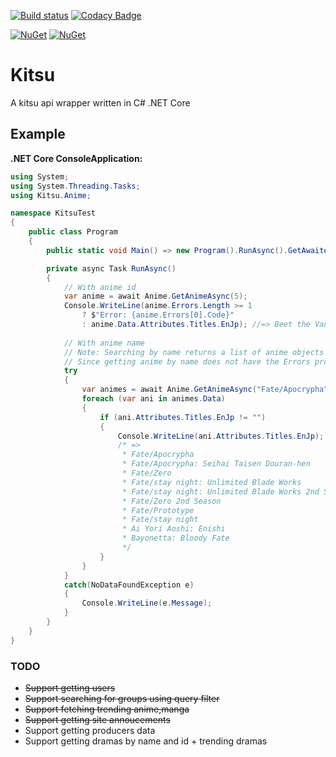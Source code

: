 [![Build status](https://ci.appveyor.com/api/projects/status/2ot3sf9evxcpdc8s?svg=true)](https://ci.appveyor.com/project/KurozeroPB/kitsu)
[![Codacy Badge](https://api.codacy.com/project/badge/Grade/5b00c0d297934281ae9ecdd6155ac2f9)](https://www.codacy.com/app/KurozeroPB/Kitsu?utm_source=github.com&amp;utm_medium=referral&amp;utm_content=KurozeroPB/Kitsu&amp;utm_campaign=Badge_Grade)

[![NuGet](https://img.shields.io/nuget/vpre/Kitsu.svg)](https://www.nuget.org/packages/Kitsu)
[![NuGet](https://img.shields.io/nuget/v/Kitsu.svg)](https://www.nuget.org/packages/Kitsu)

# Kitsu
A kitsu api wrapper written in C# .NET Core

## Example
**.NET Core ConsoleApplication:**
```cs
using System;
using System.Threading.Tasks;
using Kitsu.Anime;

namespace KitsuTest
{
    public class Program
    {
        public static void Main() => new Program().RunAsync().GetAwaiter().GetResult();

        private async Task RunAsync()
        {
            // With anime id
            var anime = await Anime.GetAnimeAsync(5);
            Console.WriteLine(anime.Errors.Length >= 1
                ? $"Error: {anime.Errors[0].Code}"
                : anime.Data.Attributes.Titles.EnJp); //=> Beet the Vandel Buster
                
            // With anime name
            // Note: Searching by name returns a list of anime objects and does not have the Errors property
            // Since getting anime by name does not have the Errors property it will throw a NoDataFoundException
            try
            {
                var animes = await Anime.GetAnimeAsync("Fate/Apocrypha");
                foreach (var ani in animes.Data)
                {
                    if (ani.Attributes.Titles.EnJp != "")
                    {
                        Console.WriteLine(ani.Attributes.Titles.EnJp);
                        /* =>
                         * Fate/Apocrypha
                         * Fate/Apocrypha: Seihai Taisen Douran-hen
                         * Fate/Zero
                         * Fate/stay night: Unlimited Blade Works
                         * Fate/stay night: Unlimited Blade Works 2nd Season
                         * Fate/Zero 2nd Season
                         * Fate/Prototype
                         * Fate/stay night
                         * Ai Yori Aoshi: Enishi
                         * Bayonetta: Bloody Fate
                         */
                    }
                }
            }
            catch(NoDataFoundException e)
            {
                Console.WriteLine(e.Message);
            }
        }
    }
}
```

### TODO
* ~~Support getting users~~
* ~~Support searching for groups using query filter~~
* ~~Support fetching trending anime,manga~~
* ~~Support getting site annoucements~~
* Support getting producers data
* Support getting dramas by name and id + trending dramas
